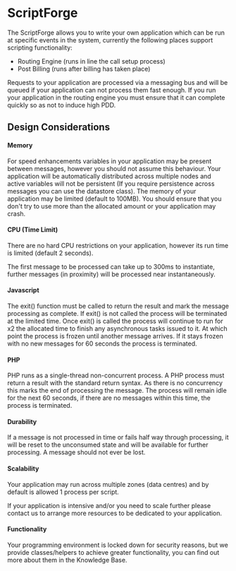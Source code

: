 # ScriptForge

The ScriptForge allows you to write your own application which can be run at specific events in the system, currently the following places support scripting functionality:

* Routing Engine (runs in line the call setup process)
* Post Billing (runs after billing has taken place)

Requests to your application are processed via a messaging bus and will be queued if your application can not process them fast enough. If you run your application in the routing engine you must ensure that it can complete quickly so as not to induce high PDD.

## Design Considerations

#### Memory

For speed enhancements variables in your application may be present between messages, however you should not assume this behaviour. Your application will be automatically distributed across multiple nodes and active variables will not be persistent (If you require persistence across messages you can use the datastore class). The memory of your application may be limited (default to 100MB). You should ensure that you don't try to use more than the allocated amount or your application may crash.

#### CPU (Time Limit)

There are no hard CPU restrictions on your application, however its run time is limited (default 2 seconds).

The first message to be processed can take up to 300ms to instantiate, further messages (in proximity) will be processed near instantaneously.

#### Javascript

The exit() function must be called to return the result and mark the message processing as complete. If exit() is not called the process will be terminated at the limited time. Once exit() is called the process will continue to run for x2 the allocated time to finish any asynchronous tasks issued to it. At which point the process is frozen until another message arrives. If it stays frozen with no new messages for 60 seconds the process is terminated.

#### PHP

PHP runs as a single-thread non-concurrent process. A PHP process must return a result with the standard return syntax. As there is no concurrency this marks the end of processing the message. The process will remain idle for the next 60 seconds, if there are no messages within this time, the process is terminated.

#### Durability

If a message is not processed in time or fails half way through processing, it will be reset to the unconsumed state and will be available for further processing. A message should not ever be lost.

#### Scalability

Your application may run across multiple zones (data centres) and by default is allowed 1 process per script.

If your application is intensive and/or you need to scale further please contact us to arrange more resources to be dedicated to your application.

#### Functionality

Your programming environment is locked down for security reasons, but we provide classes/helpers to achieve greater functionality, you can find out more about them in the Knowledge Base.
